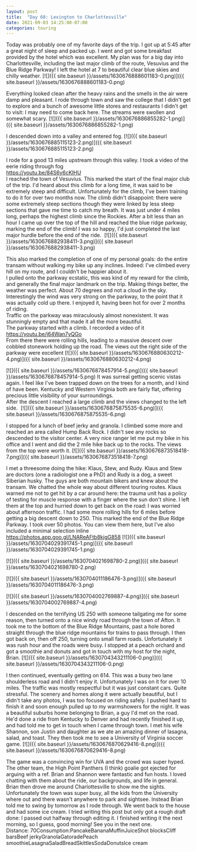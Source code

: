 ```yaml
---
layout: post
title:  "Day 68: Lexington to Charlottesville"
date: 2021-09-03 14:25:00-07:00
categories: touring
---
```

  
Today was probably one of my favorite days of the trip. I got up at 5:45 after a great night of sleep and packed up. I went and got some breakfast provided by the hotel which was excellent. My plan was for a big day into Charlottesville, including the last major climb of the route, Vesuvius and the Blue Ridge Parkway! I left the hotel at 7 to beautiful clear blue skies and chilly weather.
[![]({{ site.baseurl }}/assets/1630676888601183-0.png)]({{ site.baseurl }}/assets/1630676888601183-0.png)
  
Everything looked clean after the heavy rains and the smells in the air were damp and pleasant. I rode through town and saw the college that I didn't get to explore and a bunch of awesome little stores and restaurants I didn't get to visit: I may need to come back here. The streams were swollen and somewhat scary.
[![]({{ site.baseurl }}/assets/1630676886855282-1.png)]({{ site.baseurl }}/assets/1630676886855282-1.png)
  
I descended down into a valley and entered fog.
[![]({{ site.baseurl }}/assets/1630676885115123-2.png)]({{ site.baseurl }}/assets/1630676885115123-2.png)
  
I rode for a good 13 miles upstream through this valley. I took a video of the eerie riding through fog  
<https://youtu.be/84S6y6cKIHU>  
I reached the town of Vesuvius. This marked the start of the final major club of the trip. I'd heard about this climb for a long time, it was said to be extremely steep and difficult. Unfortunately for the climb, I've been training to do it for over two months now. The climb didn't disappoint: there were some extremely steep sections though they were linked by less steep sections that gave me time to catch my breath. It was just under 4 miles long, perhaps the highest climb since the Rockies. After a bit less than an hour I came up over the top of the hill and reached the blue ridge parkway, marking the end of the climb! I was so happy, I'd just completed the last major hurdle before the end of the ride. 
[![]({{ site.baseurl }}/assets/1630676882938411-3.png)]({{ site.baseurl }}/assets/1630676882938411-3.png)
  
This also marked the completion of one of my personal goals: do the entire transam without walking my bike up any inclines. Indeed: I've climbed every hill on my route, and I couldn't be happier about it.   
I pulled onto the parkway ecstatic, this was kind of my reward for the climb, and generally the final major landmark on the trip. Making things better, the weather was perfect. About 70 degrees and not a cloud in the sky. Interestingly the wind was very strong on the parkway, to the point that it was actually cold up there. I enjoyed it, having been hot for over 2 months of riding.  
Traffic on the parkway was miraculously almost nonexistent. It was stunningly empty and that made it all the more beautiful.  
The parkway started with a climb. I recorded a video of it  
<https://youtu.be/j64Wan7yQGo>  
From there there were rolling hills, leading to a massive descent over cobbled stonework holding up the road. The views out the right side of the parkway were excellent
[![]({{ site.baseurl }}/assets/1630676880630212-4.png)]({{ site.baseurl }}/assets/1630676880630212-4.png)

[![]({{ site.baseurl }}/assets/1630676878457914-5.png)]({{ site.baseurl }}/assets/1630676878457914-5.png)
It was surreal getting scenic vistas again. I feel like I've been trapped down on the trees for a month, and I kind of have been. Kentucky and Western Virginia both are fairly flat, offering precious little visibility of your surroundings.   
After the descent I reached a large climb and the views changed to the left side. 
[![]({{ site.baseurl }}/assets/1630676875875535-6.png)]({{ site.baseurl }}/assets/1630676875875535-6.png)
  
I stopped for a lunch of beef jerky and granola. I climbed some more and reached an area called Hump Back Rock. I didn't see any rocks so descended to the visitor center. A very nice ranger let me put my bike in his office and I went and did the 2 mile hike back up to the rocks. The views from the top were worth it.
[![]({{ site.baseurl }}/assets/1630676873518418-7.png)]({{ site.baseurl }}/assets/1630676873518418-7.png)
  
I met a threesome doing the hike: Klaus, Stew, and Rudy. Klaus and Stew are doctors (one a radiologist one a PhD) and Rudy is a dog, a sweet Siberian husky. The guys are both mountain bikers and knew about the transam. We chatted the whole way about different touring routes. Klaus warned me not to get hit by a car around here: the trauma unit has a policy of testing for muscle response with a finger where the sun don't shine. I left them at the top and hurried down to get back on the road: I was worried about afternoon traffic. I had some more rolling hills for 6 miles before getting a big descent down to 250. This marked the end of the Blue Ridge Parkway. I took over 50 photos. You can view them here, but I've also included a minimal selection inline  
<https://photos.app.goo.gl/LNAReAFtb8kjgG858>
[![]({{ site.baseurl }}/assets/1630704029391745-1.png)]({{ site.baseurl }}/assets/1630704029391745-1.png)

[![]({{ site.baseurl }}/assets/1630704021698780-2.png)]({{ site.baseurl }}/assets/1630704021698780-2.png)

[![]({{ site.baseurl }}/assets/1630704011186476-3.png)]({{ site.baseurl }}/assets/1630704011186476-3.png)

[![]({{ site.baseurl }}/assets/1630704002769887-4.png)]({{ site.baseurl }}/assets/1630704002769887-4.png)
  
I descended on the terrifying US 250 with someone tailgating me for some reason, then turned onto a nice windy road through the town of Afton. It took me to the bottom of the Blue Ridge Mountains, past a hole bored straight through the blue ridge mountains for trains to pass through. I then got back on, then off 250, turning onto small farm roads. Unfortunately it was rush hour and the roads were busy. I stopped at a peach orchard and got a smoothie and donuts and got in touch with my host for the night, Brian.
[![]({{ site.baseurl }}/assets/1630704343211106-0.png)]({{ site.baseurl }}/assets/1630704343211106-0.png)
  
I then continued, eventually getting on 614. This was a busy two lane shoulderless road and I didn't enjoy it. Unfortunately I was on it for over 10 miles. The traffic was mostly respectful but it was just constant cars. Quite stressful. The scenery and homes along it were actually beautiful, but I didn't take any photos, I was too focused on riding safely. I pushed hard to finish it and soon enough pulled up to my warmshowers for the night. It was a beautiful suburbs home belonging to Brian, a guy I'd met on the road. He'd done a ride from Kentucky to Denver and had recently finished it up, and had told me to get in touch when I came through town. I met his wife Shannon, son Justin and daughter as we ate an amazing dinner of lasagna, salad, and toast. They then took me to see a University of Virginia soccer game.
[![]({{ site.baseurl }}/assets/1630676870629416-8.png)]({{ site.baseurl }}/assets/1630676870629416-8.png)
  
The game was a convincing win for UVA and the crowd was super hyped. The other team, the High Point Panthers (I think) goalie got ejected for arguing with a ref. Brian and Shannon were fantastic and fun hosts. I loved chatting with them about the ride, our backgrounds, and life in general. Brian then drove me around Charlottesville to show me the sights. Unfortunately the town was super busy, all the kids from the University where out and there wasn't anywhere to park and sightsee. Instead Brian told me to swing by tomorrow as I rode through. We went back to the house and had some ice cream. I tried writing this post but only got a rough draft done: I passed out halfway through editing it. I finished writing it the next morning, so I guess, good morning! See you in the next one.   
Distance: 70Consumption:PancakeBananaMuffinJuiceShot blocksCliff barsBeef jerkyGranolaGatoradePeach smoothieLasagnaSaladBreadSkittlesSodaDonutsIce cream
